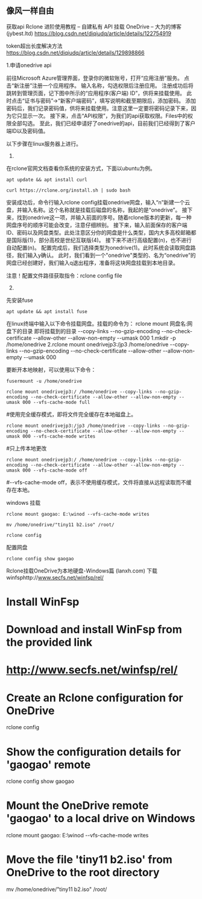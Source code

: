 ## 像风一样自由

获取api
Rclone 进阶使用教程 – 自建私有 API 挂载 OneDrive – 大为的博客 (jybest.ltd)
https://blog.csdn.net/diqiudq/article/details/122754919

token超出长度解决方法
https://blog.csdn.net/diqiudq/article/details/129898866

1.申请onedrive api

 前往Microsoft Azure管理界面，登录你的微软账号，打开“应用注册”服务。
 点击“新注册”注册一个应用程序。
 输入名称，勾选权限后注册应用。
 注册成功后将跳转到管理页面，记下图中所示的“应用程序(客户端) ID”，供将来挂载使用。
 此时点击“证书与密码”→“新客户端密码”，填写说明和截至期限后，添加密码。
 添加密码后，我们记录密码值，供将来挂载使用。注意这里一定要将密码记录下来，因为它只显示一次。
 接下来，点击“API权限”，为我们的api获取权限。Files中的权限全部勾选。
 至此，我们已经申请好了onedrive的api，目前我们已经得到了客户端ID以及密码值。

以下步骤在linux服务器上进行。

1.
在rclone官网文档查看你系统的安装方式，下面以ubuntu为例。
```
apt update && apt install curl
```
```
curl https://rclone.org/install.sh | sudo bash
```
安装成功后，命令行输入rclone config挂载onedrive网盘，输入“n”新建一个云盘，并输入名称。这个名称就是挂载后磁盘的名称，我起的是“onedrive”。
接下来，找到onedrive这一项，并输入前面的序号。随着rclone版本的更新，每一种网盘序号的顺序可能会改变，注意仔细辨别。
  接下来，输入前面保存的客户端ID、密码以及网盘类型。此处注意区分你的网盘是什么类型，国内大多高校邮箱都是国际版(1)，部分高校是世纪互联版(4)。
接下来不进行高级配置(n)，也不进行自动配置(n)。
 配置完成后，我们选择类型为onedrive(1)。此时系统会读取网盘路径，我们输入y确认。
此时，我们看到一个"onedrive"类型的、名为“onedrive”的网盘已经创建好，我们输入q退出程序，准备将这块网盘挂载到本地目录。

注意！配置文件路径获取指令：rclone config file

2.
先安装fuse
```
apt update && apt install fuse
```
 在linux终端中输入以下命令挂载网盘。挂载的命令为：
rclone mount 网盘名:网盘下的目录 即将挂载到的目录 --copy-links --no-gzip-encoding --no-check-certificate --allow-other --allow-non-empty --umask 000
1.mkdir -p /home/onedrive
2.rclone mount onedrivejp3:/jp3 /home/onedrive --copy-links --no-gzip-encoding --no-check-certificate --allow-other --allow-non-empty --umask 000



要断开本地映射，可以使用以下命令：
```
fusermount -u /home/onedrive
```

```
rclone mount onedrivejp3:/ /home/onedrive --copy-links --no-gzip-encoding --no-check-certificate --allow-other --allow-non-empty --umask 000 --vfs-cache-mode full
```
#使用完全缓存模式，即将文件完全缓存在本地磁盘上。
```
rclone mount onedrivejp3:/jp3 /home/onedrive --copy-links --no-gzip-encoding --no-check-certificate --allow-other --allow-non-empty --umask 000 --vfs-cache-mode writes
```
#只上传本地更改
```
rclone mount onedrivejp3:/ /home/onedrive --copy-links --no-gzip-encoding --no-check-certificate --allow-other --allow-non-empty --umask 000 --vfs-cache-mode off
```
#--vfs-cache-mode off，表示不使用缓存模式，文件将直接从远程读取而不缓存在本地。

windows 挂载
```
rclone mount gaogao: E:\winod --vfs-cache-mode writes
```

```
mv /home/onedrive/"tiny11 b2.iso" /root/
```


```
rclone config
```
配置网盘
```
rclone config show gaogao
```

Rclone挂载OneDrive为本地硬盘-Windows篇 (lanxh.com)
 下载winfsphttp://www.secfs.net/winfsp/rel/

 # Install WinFsp
# Download and install WinFsp from the provided link
# http://www.secfs.net/winfsp/rel/

# Create an Rclone configuration for OneDrive
rclone config

# Show the configuration details for 'gaogao' remote
rclone config show gaogao

# Mount the OneDrive remote 'gaogao' to a local drive on Windows
rclone mount gaogao: E:\winod --vfs-cache-mode writes

# Move the file 'tiny11 b2.iso' from OneDrive to the root directory
mv /home/onedrive/"tiny11 b2.iso" /root/

